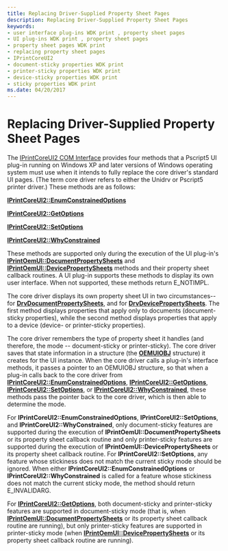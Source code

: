 ```yaml
---
title: Replacing Driver-Supplied Property Sheet Pages
description: Replacing Driver-Supplied Property Sheet Pages
keywords:
- user interface plug-ins WDK print , property sheet pages
- UI plug-ins WDK print , property sheet pages
- property sheet pages WDK print
- replacing property sheet pages
- IPrintCoreUI2
- document-sticky properties WDK print
- printer-sticky properties WDK print
- device-sticky properties WDK print
- sticky properties WDK print
ms.date: 04/20/2017
---
```


# Replacing Driver-Supplied Property Sheet Pages





The [IPrintCoreUI2 COM Interface](iprintcoreui2-com-interface.md) provides four methods that a Pscript5 UI plug-in running on Windows XP and later versions of Windows operating system must use when it intends to fully replace the core driver's standard UI pages. (The term core driver refers to either the Unidrv or Pscript5 printer driver.) These methods are as follows:

[**IPrintCoreUI2::EnumConstrainedOptions**](/windows-hardware/drivers/ddi/prcomoem/nf-prcomoem-iprintcoreui2-enumconstrainedoptions)

[**IPrintCoreUI2::GetOptions**](/windows-hardware/drivers/ddi/prcomoem/nf-prcomoem-iprintcoreui2-getoptions)

[**IPrintCoreUI2::SetOptions**](/windows-hardware/drivers/ddi/prcomoem/nf-prcomoem-iprintcoreui2-setoptions)

[**IPrintCoreUI2::WhyConstrained**](/windows-hardware/drivers/ddi/prcomoem/nf-prcomoem-iprintcoreui2-whyconstrained)

These methods are supported only during the execution of the UI plug-in's [**IPrintOemUI::DocumentPropertySheets**](/windows-hardware/drivers/ddi/prcomoem/nf-prcomoem-iprintoemui-documentpropertysheets) and [**IPrintOemUI::DevicePropertySheets**](/windows-hardware/drivers/ddi/prcomoem/nf-prcomoem-iprintoemui-devicepropertysheets) methods and their property sheet callback routines. A UI plug-in supports these methods to display its own user interface. When not supported, these methods return E\_NOTIMPL.

The core driver displays its own property sheet UI in two circumstances--for [**DrvDocumentPropertySheets**](/windows-hardware/drivers/ddi/winddiui/nf-winddiui-drvdocumentpropertysheets), and for [**DrvDevicePropertySheets**](/windows-hardware/drivers/ddi/winddiui/nf-winddiui-drvdevicepropertysheets). The first method displays properties that apply only to documents (document-sticky properties), while the second method displays properties that apply to a device (device- or printer-sticky properties).

The core driver remembers the type of property sheet it handles (and therefore, the mode -- document-sticky or printer-sticky). The core driver saves that state information in a structure (the [**OEMUIOBJ**](/windows-hardware/drivers/ddi/printoem/ns-printoem-_oemuiobj) structure) it creates for the UI instance. When the core driver calls a plug-in's interface methods, it passes a pointer to an OEMUIOBJ structure, so that when a plug-in calls back to the core driver from [**IPrintCoreUI2::EnumConstrainedOptions**](/windows-hardware/drivers/ddi/prcomoem/nf-prcomoem-iprintcoreui2-enumconstrainedoptions), [**IPrintCoreUI2::GetOptions**](/windows-hardware/drivers/ddi/prcomoem/nf-prcomoem-iprintcoreui2-getoptions), [**IPrintCoreUI2::SetOptions**](/windows-hardware/drivers/ddi/prcomoem/nf-prcomoem-iprintcoreui2-setoptions), or [**IPrintCoreUI2::WhyConstrained**](/windows-hardware/drivers/ddi/prcomoem/nf-prcomoem-iprintcoreui2-whyconstrained), these methods pass the pointer back to the core driver, which is then able to determine the mode.

For **IPrintCoreUI2::EnumConstrainedOptions**, **IPrintCoreUI2::SetOptions**, and **IPrintCoreUI2::WhyConstrained**, only document-sticky features are supported during the execution of **IPrintOemUI::DocumentPropertySheets** or its property sheet callback routine and only printer-sticky features are supported during the execution of **IPrintOemUI::DevicePropertySheets** or its property sheet callback routine. For **IPrintCoreUI2::SetOptions**, any feature whose stickiness does not match the current sticky mode should be ignored. When either **IPrintCoreUI2::EnumConstrainedOptions** or **IPrintCoreUI2::WhyConstrained** is called for a feature whose stickiness does not match the current sticky mode, the method should return E\_INVALIDARG.

For [**IPrintCoreUI2::GetOptions**](/windows-hardware/drivers/ddi/prcomoem/nf-prcomoem-iprintcoreui2-getoptions), both document-sticky and printer-sticky features are supported in document-sticky mode (that is, when [**IPrintOemUI::DocumentPropertySheets**](/windows-hardware/drivers/ddi/prcomoem/nf-prcomoem-iprintoemui-documentpropertysheets) or its property sheet callback routine are running), but only printer-sticky features are supported in printer-sticky mode (when [**IPrintOemUI::DevicePropertySheets**](/windows-hardware/drivers/ddi/prcomoem/nf-prcomoem-iprintoemui-devicepropertysheets) or its property sheet callback routine are running).

 

